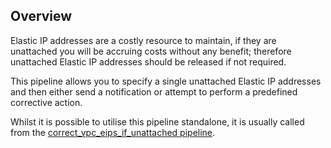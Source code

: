## Overview

Elastic IP addresses are a costly resource to maintain, if they are unattached you will be accruing costs without any benefit; therefore unattached Elastic IP addresses should be released if not required.

This pipeline allows you to specify a single unattached Elastic IP addresses and then either send a notification or attempt to perform a predefined corrective action.

Whilst it is possible to utilise this pipeline standalone, it is usually called from the [correct_vpc_eips_if_unattached pipeline](https://hub.flowpipe.io/mods/turbot/aws_thrifty/pipelines/aws_thrifty.pipeline.correct_vpc_eips_if_unattached).
